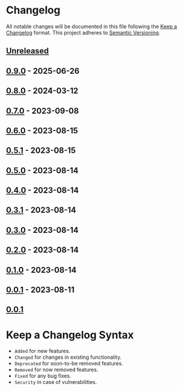 # Changelog

All notable changes will be documented in this file following the [Keep a Changelog](https://keepachangelog.com/en/1.0.0/) 
format. This project adheres to [Semantic Versioning](https://semver.org/spec/v2.0.0.html).

## [Unreleased]

## [0.9.0] - 2025-06-26

## [0.8.0] - 2024-03-12

## [0.7.0] - 2023-09-08

## [0.6.0] - 2023-08-15

## [0.5.1] - 2023-08-15

## [0.5.0] - 2023-08-14

## [0.4.0] - 2023-08-14

## [0.3.1] - 2023-08-14

## [0.3.0] - 2023-08-14

## [0.2.0] - 2023-08-14

## [0.1.0] - 2023-08-14

## [0.0.1] - 2023-08-11

## [0.0.1]

# Keep a Changelog Syntax

- `Added` for new features.
- `Changed` for changes in existing functionality.
- `Deprecated` for soon-to-be removed features.
- `Removed` for now removed features.
- `Fixed` for any bug fixes. 
- `Security` in case of vulnerabilities.

[unreleased]: https://github.com/glhd/special/compare/0.9.0...HEAD
[0.9.0]: https://github.com/glhd/special/compare/0.8.0...0.9.0
[0.8.0]: https://github.com/glhd/special/compare/0.7.0...0.8.0
[0.7.0]: https://github.com/glhd/special/compare/0.6.0...0.7.0
[0.6.0]: https://github.com/glhd/special/compare/0.5.1...0.6.0
[0.5.1]: https://github.com/glhd/special/compare/0.5.0...0.5.1
[0.5.0]: https://github.com/glhd/special/compare/0.4.0...0.5.0
[0.4.0]: https://github.com/glhd/special/compare/0.3.1...0.4.0
[0.3.1]: https://github.com/glhd/special/compare/0.3.0...0.3.1
[0.3.0]: https://github.com/glhd/special/compare/0.2.0...0.3.0
[0.2.0]: https://github.com/glhd/special/compare/0.1.0...0.2.0
[0.1.0]: https://github.com/glhd/special/compare/0.0.1...0.1.0
[0.0.1]: https://github.com/glhd/special/compare/0.0.1...0.0.1
[0.0.1]: https://github.com/glhd/special/compare/0.0.1...0.0.1
